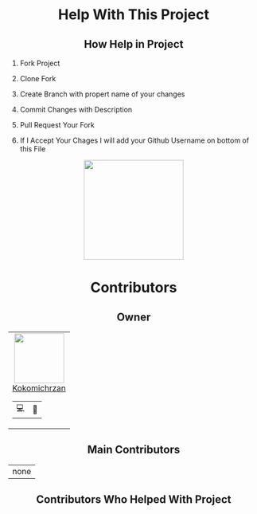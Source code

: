 <div align=center>

# Help With This Project

## How Help in Project

<div align=left>

1. Fork Project

2. Clone Fork

3. Create Branch with propert name of your changes

4. Commit Changes with Description

5. Pull Request Your Fork

6. If I Accept Your Chages I will add your Github Username on bottom of this File

</div>

<img height="200px" src="https://github.com/Kokomichrzan/Brawdle/blob/Info/Assets/Thanks.gif">

# Contributors

## Owner

<table>
    <td align=center>
    <a href="https://github.com/Kokomichrzan"><img height=100px src="https://avatars.githubusercontent.com/u/62157770?v=4"></a>
    <a href="https://github.com/Kokomichrzan"><div align=center>Kokomichrzan</div></a>
    <table align=center>
      <td title="Programing">💻</td>
      <td title="Manage">💼</td>
    </table>
  </td>
</table>

## Main Contributors

<table>
  <td align=center>
    none
  </td>
</table>

## Contributors Who Helped With Project


</div>